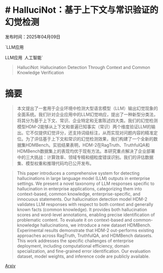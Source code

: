# # HalluciNot：基于上下文与常识验证的幻觉检测

发布时间：2025年04月09日

`LLM应用

LLM应用` `人工智能`

> HalluciNot: Hallucination Detection Through Context and Common Knowledge Verification

# 摘要

> 本文提出了一套用于企业环境中检测大型语言模型（LLM）输出幻觉现象的全面系统。我们针对企业应用中的LLM幻觉响应，提出了一种新型分类法，将其分为基于上下文、常识、企业特定和无害陈述四大类。我们的幻觉检测模型HDM-2能够从上下文和普遍已知事实（常识）两个维度验证LLM的输出。它不仅提供幻觉评分，还支持词级标注，从而实现对问题内容的精准定位。为了评估基于上下文和常识的幻觉检测效果，我们构建了一个全新的数据集HDMBench。实验结果表明，HDM-2在RagTruth、TruthfulQA和HDMBench数据集上的表现均优于现有方法。本研究重点解决了企业部署中的三大挑战：计算效率、领域专精和细粒度错误识别。我们的评估数据集、模型权重和推理代码均已公开发布。

> This paper introduces a comprehensive system for detecting hallucinations in large language model (LLM) outputs in enterprise settings. We present a novel taxonomy of LLM responses specific to hallucination in enterprise applications, categorizing them into context-based, common knowledge, enterprise-specific, and innocuous statements. Our hallucination detection model HDM-2 validates LLM responses with respect to both context and generally known facts (common knowledge). It provides both hallucination scores and word-level annotations, enabling precise identification of problematic content. To evaluate it on context-based and common-knowledge hallucinations, we introduce a new dataset HDMBench. Experimental results demonstrate that HDM-2 out-performs existing approaches across RagTruth, TruthfulQA, and HDMBench datasets. This work addresses the specific challenges of enterprise deployment, including computational efficiency, domain specialization, and fine-grained error identification. Our evaluation dataset, model weights, and inference code are publicly available.

[Arxiv](https://arxiv.org/abs/2504.07069)